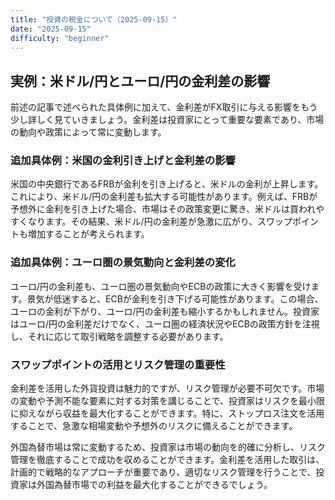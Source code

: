 ```yaml
---
title: "投資の税金について（2025-09-15）"
date: "2025-09-15"
difficulty: "beginner"
---
```


## 実例：米ドル/円とユーロ/円の金利差の影響

前述の記事で述べられた具体例に加えて、金利差がFX取引に与える影響をもう少し詳しく見ていきましょう。金利差は投資家にとって重要な要素であり、市場の動向や政策によって常に変動します。

### 追加具体例：米国の金利引き上げと金利差の影響

米国の中央銀行であるFRBが金利を引き上げると、米ドルの金利が上昇します。これにより、米ドル/円の金利差も拡大する可能性があります。例えば、FRBが予想外に金利を引き上げた場合、市場はその政策変更に驚き、米ドルは買われやすくなります。その結果、米ドル/円の金利差が急激に広がり、スワップポイントも増加することが考えられます。

### 追加具体例：ユーロ圏の景気動向と金利差の変化

ユーロ/円の金利差も、ユーロ圏の景気動向やECBの政策に大きく影響を受けます。景気が低迷すると、ECBが金利を引き下げる可能性があります。この場合、ユーロの金利が下がり、ユーロ/円の金利差も縮小するかもしれません。投資家はユーロ/円の金利差だけでなく、ユーロ圏の経済状況やECBの政策方針を注視し、それに応じて取引戦略を調整する必要があります。

### スワップポイントの活用とリスク管理の重要性

金利差を活用した外貨投資は魅力的ですが、リスク管理が必要不可欠です。市場の変動や予測不能な要素に対する対策を講じることで、投資家はリスクを最小限に抑えながら収益を最大化することができます。特に、ストップロス注文を活用することで、急激な相場変動や予想外のリスクに備えることができます。

外国為替市場は常に変動するため、投資家は市場の動向を的確に分析し、リスク管理を徹底することで成功を収めることができます。金利差を活用した取引は、計画的で戦略的なアプローチが重要であり、適切なリスク管理を行うことで、投資家は外国為替市場での利益を最大化することができるでしょう。
